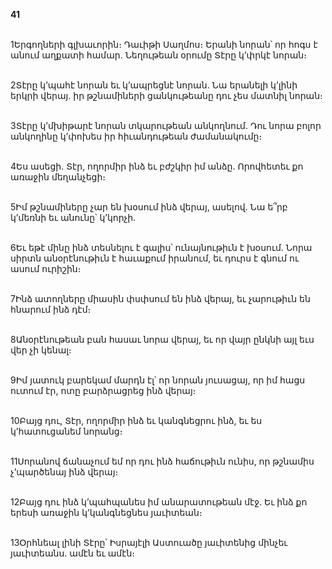 **41**

\
1Երգողների գլխաւորին։ Դաւիթի Սաղմոս։ Երանի նորան՝ որ հոգս է անում աղքատի համար. Նեղութեան օրումը Տէրը կ’փրկէ նորան։

\
2Տէրը կ’պահէ նորան եւ կ’ապրեցնէ նորան. Նա երանելի կ’լինի երկրի վերայ. իր թշնամիների ցանկութեանը դու չես մատնիլ նորան։

\
3Տէրը կ’մխիթարէ նորան տկարութեան անկողնում. Դու նորա բոլոր անկողինը կ’փոխես իր հիւանդութեան ժամանակումը։

\
4Ես ասեցի. Տէր, ողորմիր ինձ եւ բժշկիր իմ անձը. Որովհետեւ քո առաջին մեղանչեցի։

\
5Իմ թշնամիները չար են խօսում ինձ վերայ, ասելով. Նա ե՞րբ կ’մեռնի եւ անունը՝ կ’կորչի.

\
6Եւ եթէ մինը ինձ տեսնելու է գալիս՝ ունայնութիւն է խօսում. Նորա սիրտն անօրէնութիւն է հաւաքում իրանում, եւ դուրս է գնում ու ասում ուրիշին։

\
7Ինձ ատողները միասին փսփսում են ինձ վերայ, եւ չարութիւն են հնարում ինձ դէմ։

\
8Անօրէնութեան բան հասաւ նորա վերայ, եւ որ վայր ընկնի այլ եւս վեր չի կենալ։

\
9Իմ յատուկ բարեկամ մարդն էլ՝ որ նորան յուսացայ, որ իմ հացս ուտում էր, ոտը բարձրացրեց ինձ վերայ։

\
10Բայց դու, Տէր, ողորմիր ինձ եւ կանգնեցրու ինձ, եւ ես կ’հատուցանեմ նորանց։

\
11Սորանով ճանաչում եմ որ դու ինձ հաճութիւն ունիս, որ թշնամիս չ’պարծենայ ինձ վերայ։

\
12Բայց դու ինձ կ’պահպանես իմ անարատութեան մէջ. Եւ ինձ քո երեսի առաջին կ’կանգնեցնես յաւիտեան։

\
13Օրհնեալ լինի Տէրը՝ Իսրայէլի Աստուածը յաւիտենից մինչեւ յաւիտեանս. ամէն եւ ամէն։
